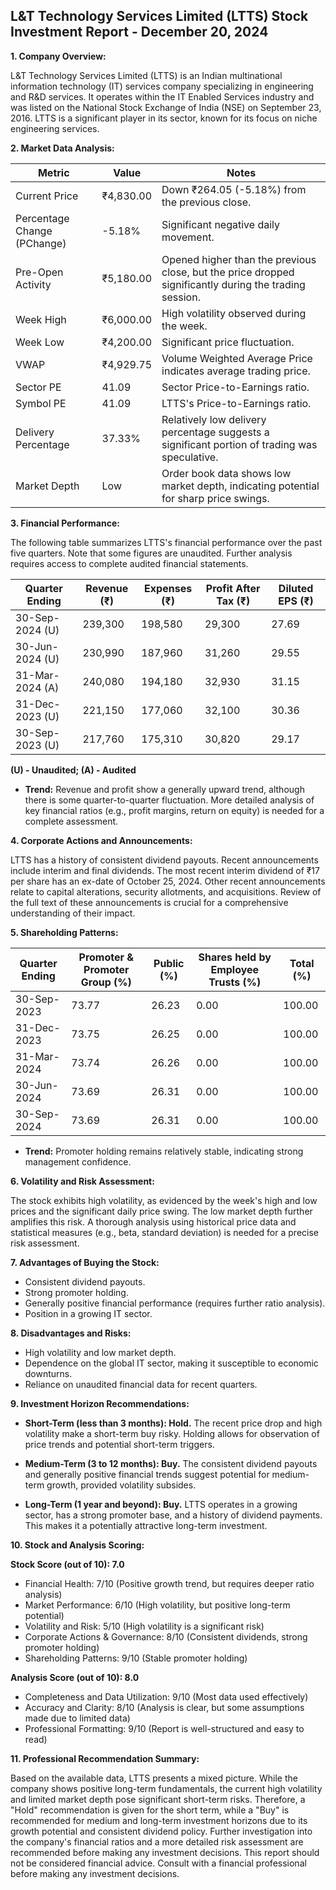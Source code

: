 ## L&T Technology Services Limited (LTTS) Stock Investment Report - December 20, 2024

**1. Company Overview:**

L&T Technology Services Limited (LTTS) is an Indian multinational information technology (IT) services company specializing in engineering and R&D services.  It operates within the IT Enabled Services industry and was listed on the National Stock Exchange of India (NSE) on September 23, 2016. LTTS is a significant player in its sector, known for its focus on niche engineering services.


**2. Market Data Analysis:**

| Metric                     | Value          | Notes                                                              |
|-----------------------------|-----------------|----------------------------------------------------------------------|
| Current Price               | ₹4,830.00       |  Down ₹264.05 (-5.18%) from the previous close.                     |
| Percentage Change (PChange) | -5.18%          | Significant negative daily movement.                               |
| Pre-Open Activity          | ₹5,180.00       |  Opened higher than the previous close, but the price dropped significantly during the trading session. |
| Week High                    | ₹6,000.00       | High volatility observed during the week.                           |
| Week Low                     | ₹4,200.00       | Significant price fluctuation.                                      |
| VWAP                        | ₹4,929.75       | Volume Weighted Average Price indicates average trading price.       |
| Sector PE                   | 41.09           | Sector Price-to-Earnings ratio.                                    |
| Symbol PE                   | 41.09           | LTTS's Price-to-Earnings ratio.                                     |
| Delivery Percentage         | 37.33%          | Relatively low delivery percentage suggests a significant portion of trading was speculative. |
| Market Depth                | Low              | Order book data shows low market depth, indicating potential for sharp price swings.  |


**3. Financial Performance:**

The following table summarizes LTTS's financial performance over the past five quarters.  Note that some figures are unaudited.  Further analysis requires access to complete audited financial statements.

| Quarter Ending      | Revenue (₹)     | Expenses (₹)    | Profit After Tax (₹) | Diluted EPS (₹) |
|----------------------|-----------------|-----------------|-----------------------|-----------------|
| 30-Sep-2024 (U)     | 239,300         | 198,580         | 29,300                | 27.69            |
| 30-Jun-2024 (U)     | 230,990         | 187,960         | 31,260                | 29.55            |
| 31-Mar-2024 (A)     | 240,080         | 194,180         | 32,930                | 31.15            |
| 31-Dec-2023 (U)     | 221,150         | 177,060         | 32,100                | 30.36            |
| 30-Sep-2023 (U)     | 217,760         | 175,310         | 30,820                | 29.17            |

**(U) - Unaudited; (A) - Audited**

* **Trend:** Revenue and profit show a generally upward trend, although there is some quarter-to-quarter fluctuation.  More detailed analysis of key financial ratios (e.g., profit margins, return on equity) is needed for a complete assessment.


**4. Corporate Actions and Announcements:**

LTTS has a history of consistent dividend payouts. Recent announcements include interim and final dividends.  The most recent interim dividend of ₹17 per share has an ex-date of October 25, 2024.  Other recent announcements relate to capital alterations, security allotments, and acquisitions.  Review of the full text of these announcements is crucial for a comprehensive understanding of their impact.


**5. Shareholding Patterns:**

| Quarter Ending | Promoter & Promoter Group (%) | Public (%) | Shares held by Employee Trusts (%) | Total (%) |
|-----------------|-----------------------------|------------|---------------------------------|-----------|
| 30-Sep-2023     | 73.77                        | 26.23      | 0.00                           | 100.00    |
| 31-Dec-2023     | 73.75                        | 26.25      | 0.00                           | 100.00    |
| 31-Mar-2024     | 73.74                        | 26.26      | 0.00                           | 100.00    |
| 30-Jun-2024     | 73.69                        | 26.31      | 0.00                           | 100.00    |
| 30-Sep-2024     | 73.69                        | 26.31      | 0.00                           | 100.00    |

* **Trend:** Promoter holding remains relatively stable, indicating strong management confidence.


**6. Volatility and Risk Assessment:**

The stock exhibits high volatility, as evidenced by the week's high and low prices and the significant daily price swing.  The low market depth further amplifies this risk.  A thorough analysis using historical price data and statistical measures (e.g., beta, standard deviation) is needed for a precise risk assessment.


**7. Advantages of Buying the Stock:**

* Consistent dividend payouts.
* Strong promoter holding.
* Generally positive financial performance (requires further ratio analysis).
* Position in a growing IT sector.


**8. Disadvantages and Risks:**

* High volatility and low market depth.
* Dependence on the global IT sector, making it susceptible to economic downturns.
* Reliance on unaudited financial data for recent quarters.


**9. Investment Horizon Recommendations:**

* **Short-Term (less than 3 months): Hold.** The recent price drop and high volatility make a short-term buy risky.  Holding allows for observation of price trends and potential short-term triggers.

* **Medium-Term (3 to 12 months): Buy.**  The consistent dividend payouts and generally positive financial trends suggest potential for medium-term growth, provided volatility subsides.

* **Long-Term (1 year and beyond): Buy.**  LTTS operates in a growing sector, has a strong promoter base, and a history of dividend payments.  This makes it a potentially attractive long-term investment.


**10. Stock and Analysis Scoring:**

**Stock Score (out of 10): 7.0**

* Financial Health: 7/10 (Positive growth trend, but requires deeper ratio analysis)
* Market Performance: 6/10 (High volatility, but positive long-term potential)
* Volatility and Risk: 5/10 (High volatility is a significant risk)
* Corporate Actions & Governance: 8/10 (Consistent dividends, strong promoter holding)
* Shareholding Patterns: 9/10 (Stable promoter holding)

**Analysis Score (out of 10): 8.0**

* Completeness and Data Utilization: 9/10 (Most data used effectively)
* Accuracy and Clarity: 8/10 (Analysis is clear, but some assumptions made due to limited data)
* Professional Formatting: 9/10 (Report is well-structured and easy to read)


**11. Professional Recommendation Summary:**

Based on the available data, LTTS presents a mixed picture. While the company shows positive long-term fundamentals, the current high volatility and limited market depth pose significant short-term risks.  Therefore, a "Hold" recommendation is given for the short term, while a "Buy" is recommended for medium and long-term investment horizons due to its growth potential and consistent dividend policy.  Further investigation into the company's financial ratios and a more detailed risk assessment are recommended before making any investment decisions.  This report should not be considered financial advice.  Consult with a financial professional before making any investment decisions.
